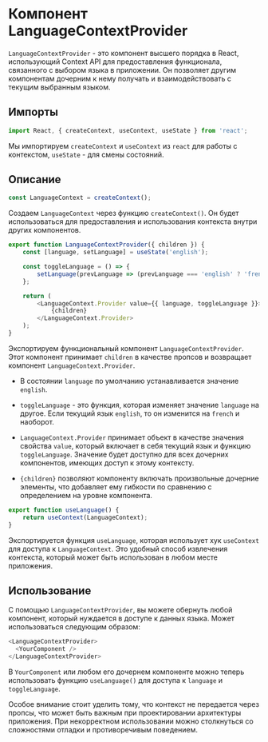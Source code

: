 # Компонент LanguageContextProvider

`LanguageContextProvider` - это компонент высшего порядка в React, использующий Context API для предоставления функционала, связанного с выбором языка в приложении. Он позволяет другим компонентам дочерним к нему получать и взаимодействовать с текущим выбранным языком.

## Импорты

```javascript
import React, { createContext, useContext, useState } from 'react';
```
Мы импортируем `createContext` и `useContext` из `react` для работы с контекстом, `useState` - для смены состояний.

## Описание

```javascript
const LanguageContext = createContext();
```
Создаем `LanguageContext` через функцию `createContext()`. Он будет использоваться для предоставления и использования контекста внутри других компонентов.

```javascript
export function LanguageContextProvider({ children }) {
    const [language, setLanguage] = useState('english');

    const toggleLanguage = () => {
        setLanguage(prevLanguage => (prevLanguage === 'english' ? 'french' : 'english'));
    };

    return (
        <LanguageContext.Provider value={{ language, toggleLanguage }}>
            {children}
        </LanguageContext.Provider>
    );
}
```

Экспортируем функциональный компонент `LanguageContextProvider`. Этот компонент принимает `children` в качестве пропсов и возвращает компонент `LanguageContext.Provider`.

- В состоянии `language` по умолчанию устанавливается значение `english`.

- `toggleLanguage` - это функция, которая изменяет значение `language` на другое. Если текущий язык `english`, то он изменится на `french` и наоборот.

- `LanguageContext.Provider` принимает объект в качестве значения свойства `value`, который включает в себя текущий язык и функцию `toggleLanguage`. Значение будет доступно для всех дочерних компонентов, имеющих доступ к этому контексту.

- `{children}` позволяют компоненту включать произвольные дочерние элементы, что добавляет ему гибкости по сравнению с определением на уровне компонента.

```javascript
export function useLanguage() {
    return useContext(LanguageContext);
}
```
Экспортируется функция `useLanguage`, которая использует хук `useContext` для доступа к `LanguageContext`. Это удобный способ извлечения контекста, который может быть использован в любом месте приложения.

## Использование

С помощью `LanguageContextProvider`, вы можете обернуть любой компонент, который нуждается в доступе к данных языка. Может использоваться следующим образом:
```javascript
<LanguageContextProvider>
  <YourComponent />
</LanguageContextProvider>
```
В `YourComponent` или любом его дочернем компоненте можно теперь использовать функцию `useLanguage()` для доступа к `language` и `toggleLanguage`.

Особое внимание стоит уделить тому, что контекст не передается через пропсы, что может быть важным при проектировании архитектуры приложения. При некорректном использовании можно столкнуться со сложностями отладки и противоречивым поведением.
